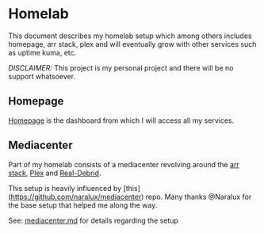 # Homelab
This document describes my homelab setup which among others includes homepage, arr stack, plex and will eventually grow with other services such as uptime kuma, etc.

*DISCLAIMER:* This project is my personal project and there will be no support whatsoever.

## Homepage
[Homepage](https://gethomepage.dev/latest/) is the dashboard from which I will access all my services.

## Mediacenter
Part of my homelab consists of a mediacenter revolving around the [arr stack](https://wiki.servarr.com/), [Plex](https://www.plex.tv) and [Real-Debrid](https://real-debrid.com).

This setup is heavily influenced by [this] (https://github.com/naralux/mediacenter) repo. Many thanks @Naralux for the base setup that helped me along the way.

See: [mediacenter.md](docs/mediacenter.md) for details regarding the setup








